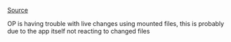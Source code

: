 [Source](https://www.reddit.com/r/docker/comments/1eqc2cj)

OP is having trouble with live changes using mounted files, this is probably due to the app itself not reacting to changed files